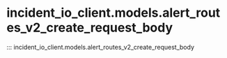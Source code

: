 # incident_io_client.models.alert_routes_v2_create_request_body

::: incident_io_client.models.alert_routes_v2_create_request_body
